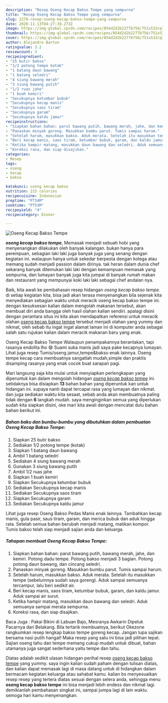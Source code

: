 ```yaml
---
description: "Resep Oseng Kecap Bakso Tempe yang sempurna"
title: "Resep Oseng Kecap Bakso Tempe yang sempurna"
slug: 2278-resep-oseng-kecap-bakso-tempe-yang-sempurna
date: 2020-11-13T04:27:39.273Z
image: https://img-global.cpcdn.com/recipes/854d2d2b2277b756/751x532cq70/oseng-kecap-bakso-tempe-foto-resep-utama.jpg
thumbnail: https://img-global.cpcdn.com/recipes/854d2d2b2277b756/751x532cq70/oseng-kecap-bakso-tempe-foto-resep-utama.jpg
cover: https://img-global.cpcdn.com/recipes/854d2d2b2277b756/751x532cq70/oseng-kecap-bakso-tempe-foto-resep-utama.jpg
author: Alejandro Barton
ratingvalue: 3.2
reviewcount: 3
recipeingredient:
- "25 butir bakso"
- "1/2 potong tempe kotak"
- "1 batang daun bawang"
- "1 batang seledri"
- "4 siung bawang merah"
- "3 siung bawang putih"
- "1/2 ruas jahe"
- "1 buah kemiri"
- "Secukupnya ketumbar bubuk"
- "Secukupnya kecap manis"
- "Secukupnya saos tiram"
- "Secukupnya garam"
- "Secukupnya kaldu jamur"
recipeinstructions:
- "Siapkan bahan bahan: parut bawang putih, bawang merah, jahe, dan kemiri. Potong dadu tempe. Potong bakso menjadi 3 bagian. Potong potong daun bawang, dan cincang seledri."
- "Panaskan minyak goreng. Masukkan bumbu parut. Tumis sampai harum."
- "Setelah harum, masukkan bakso. Aduk merata. Setelah itu masukkan tempe (sebelumnya sudah saya goreng). Aduk sampai semuanya tercampur, lalu beri sedikit air."
- "Beri kecap manis, saos tiram, ketumbar bubuk, garam, dan kaldu jamur. Aduk sampai air surut."
- "Ketika hampir matang, masukkan daun bawang dan seledri. Aduk semuanya sampai merata sempurna."
- "Koreksi rasa, dan siap disajikan."
categories:
- Resep
tags:
- oseng
- kecap
- bakso

katakunci: oseng kecap bakso 
nutrition: 215 calories
recipecuisine: Indonesian
preptime: "PT34M"
cooktime: "PT53M"
recipeyield: "4"
recipecategory: Dinner

---
```



![Oseng Kecap Bakso Tempe](https://img-global.cpcdn.com/recipes/854d2d2b2277b756/751x532cq70/oseng-kecap-bakso-tempe-foto-resep-utama.jpg)

<b><i>oseng kecap bakso tempe</i></b>, Memasak menjadi sebuah hobi yang menyenangkan dilakukan oleh banyak kalangan. bukan hanya para perempuan, sebagian laki laki juga banyak juga yang senang dengan kegiatan ini. walaupun hanya untuk sekedar berpesta dengan kolega atau memang sudah menjadi passion dalam dirinya. tak heran dalam dunia chef sekarang banyak ditemukan laki laki dengan kemampuan memasak yang sempurna, dan lumayan banyak juga kita jumpai di banyak rumah makan dan restaurant yang mempunyai koki laki laki sebagai chef andalan nya.

Baik, kita awali ke pembahasan resep hidangan <i>oseng kecap bakso tempe</i>. di setiap kegiatan kita, bisa jadi akan terasa menyenangkan bila sejenak kita menyediakan sebagian waktu untuk meracik oseng kecap bakso tempe ini. dengan kesuksesan kalian dalam mengolah makanan tersebut, akan membuat diri anda bangga oleh hasil olahan kalian sendiri. apalagi disini dengan perantara situs ini kita akan mendapatkan referensi untuk meracik olahan <u>oseng kecap bakso tempe</u> tersebut menjadi olahan yang yummy dan nikmat, oleh sebab itu ingat ingat alamat laman ini di komputer anda sebagai salah satu rujukan kalian dalam meracik makanan baru yang enak.

Oseng Kecap Bakso Tempe Walaupun penampakannya berantakan, tapi rasanya endolita lho 😅 Suami suka manis jadi saya pake kecapnya lumayan. Lihat juga resep Tumis/oseng jamur,tempe&amp;bakso enak lainnya. Oseng tempe kecap cara membuatnya sangatlah mudah,simple dan praktis disamping rasanya yang enak cocok buat sarapan pagi.


Mari langsung saja kita mulai untuk menyiapkan perlengkapan yang diperuntuk kan dalam mengolah hidangan <u><i>oseng kecap bakso tempe</i></u> ini. setidaknya bisa disiapkan <b>13</b> bahan bahan yang diperuntuk kan untuk hidangan ini. supaya nanti dapat tercapai rasa yang lumayan dan nikmat. dan juga sediakan waktu kita sesaat, sebab anda akan membuatnya paling tidak dengan <b>6</b> langkah mudah. saya menginginkan semua yang diperlukan sudah kita siapkan disini, oke mari kita awali dengan mencatat dulu bahan bahan berikut ini.

<!--inarticleads1-->

##### Bahan baku dan bumbu-bumbu yang dibutuhkan dalam pembuatan Oseng Kecap Bakso Tempe:

1. Siapkan 25 butir bakso
1. Sediakan 1/2 potong tempe (kotak)
1. Siapkan 1 batang daun bawang
1. Ambil 1 batang seledri
1. Sediakan 4 siung bawang merah
1. Gunakan 3 siung bawang putih
1. Ambil 1/2 ruas jahe
1. Siapkan 1 buah kemiri
1. Siapkan Secukupnya ketumbar bubuk
1. Sediakan Secukupnya kecap manis
1. Sediakan Secukupnya saos tiram
1. Siapkan Secukupnya garam
1. Sediakan Secukupnya kaldu jamur


Lihat juga resep Oseng Bakso Pedas Manis enak lainnya. Tambahkan kecap manis, gula pasir, saus tiram, garam, dan merica bubuk dan aduk hingga rata. Setelah semua bahan berubah menjadi matang, matikan kompor. Tumis bakso telah siap menjadi sajian anda dan keluarga. 

<!--inarticleads2-->

##### Tahapan membuat Oseng Kecap Bakso Tempe:

1. Siapkan bahan bahan: parut bawang putih, bawang merah, jahe, dan kemiri. Potong dadu tempe. Potong bakso menjadi 3 bagian. Potong potong daun bawang, dan cincang seledri.
1. Panaskan minyak goreng. Masukkan bumbu parut. Tumis sampai harum.
1. Setelah harum, masukkan bakso. Aduk merata. Setelah itu masukkan tempe (sebelumnya sudah saya goreng). Aduk sampai semuanya tercampur, lalu beri sedikit air.
1. Beri kecap manis, saos tiram, ketumbar bubuk, garam, dan kaldu jamur. Aduk sampai air surut.
1. Ketika hampir matang, masukkan daun bawang dan seledri. Aduk semuanya sampai merata sempurna.
1. Koreksi rasa, dan siap disajikan.


Baca Juga : Pakai Bikini di Labuan Bajo, Mesranya Awkarin Dipeluk Pacarnya dari Belakang. Bila tertarik membuatnya, berikut Okezone rangkumkan resep lengkap bakso tempe goreng kecap. Jangan lupa sajikan bersama nasi putih hangat! Maka resep yang satu ini bisa jadi pilihan tepat. Sajian oseng tahu dan tempe memang cukup mudah untuk dibuat, bahan utamanya juga sangat sederhana yaitu tempe dan tahu. 

Diatas adalah sedikit ulasan hidangan perihal resep <u>oseng kecap bakso tempe</u> yang yummy. saya ingin kalian sudah paham dengan tulisan diatas, dan kalian dapat memasak lagi di masa datang untuk di hidangkan dalam bermacam kegiatan keluarga atau sahabat kamu. kalian bs menyesuaikan resep resep yang tertera diatas sesuai dengan selera anda, sehingga menu <b>oseng kecap bakso tempe</b> ini bisa menjadi lebih endess dan nikmat lagi. demikianlah pembahasan singkat ini, sampai jumpa lagi di lain waktu. semoga hari kamu menyenangkan.
